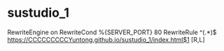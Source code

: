 # sustudio_1
RewriteEngine on
RewriteCond %{SERVER_PORT} 80
RewriteRule ^(.*)$ https://CCCCCCCCCYuntong.github.io/sustudio_1/index.html$1 [R,L]
